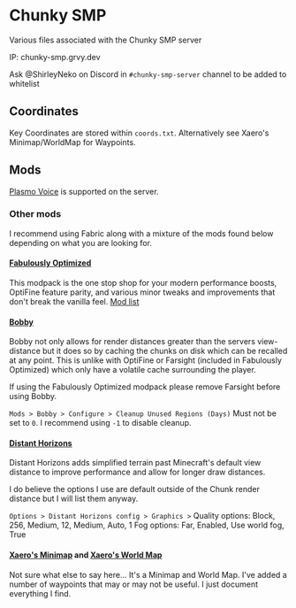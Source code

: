 # Chunky SMP
Various files associated with the Chunky SMP server

IP: chunky-smp.grvy.dev

Ask @ShirleyNeko on Discord in `#chunky-smp-server` channel to be added to whitelist


## Coordinates 

Key Coordinates are stored within `coords.txt`. Alternatively see Xaero's Minimap/WorldMap for Waypoints.


## Mods

[Plasmo Voice](https://www.curseforge.com/minecraft/mc-mods/plasmo-voice) is supported on the server.

### Other mods

I recommend using Fabric along with a mixture of the mods found below depending on what you are looking for.

#### [Fabulously Optimized](https://www.curseforge.com/minecraft/modpacks/fabulously-optimized)

This modpack is the one stop shop for your modern performance boosts, OptiFine feature parity, and various minor tweaks and improvements that don't break the vanilla feel. [Mod list](https://github.com/Fabulously-Optimized/fabulously-optimized/blob/main/INCLUDED-MODS.md)

#### [Bobby](https://www.curseforge.com/minecraft/mc-mods/bobby)

Bobby not only allows for render distances greater than the servers view-distance but it does so by caching the chunks on disk which can be recalled at any point. This is unlike with OptiFine or Farsight (included in Fabulously Optimized) which only have a volatile cache surrounding the player.

If using the Fabulously Optimized modpack please remove Farsight before using Bobby.

`Mods > Bobby > Configure > Cleanup Unused Regions (Days)` Must not be set to `0`. I recommend using `-1` to disable cleanup.

#### [Distant Horizons](https://www.curseforge.com/minecraft/mc-mods/distant-horizons)

Distant Horizons adds simplified terrain past Minecraft's default view distance to improve performance and allow for longer draw distances.

I do believe the options I use are default outside of the Chunk render distance but I will list them anyway.

`Options > Distant Horizons config > Graphics >`
Quality options: Block, 256, Medium, 12, Medium, Auto, 1
Fog options: Far, Enabled, Use world fog, True

#### [Xaero's Minimap](https://www.curseforge.com/minecraft/mc-mods/xaeros-minimap) and [Xaero's World Map](https://www.curseforge.com/minecraft/mc-mods/xaeros-world-map)

Not sure what else to say here... It's a Minimap and World Map. I've added a number of waypoints that may or may not be useful. I just document everything I find.


